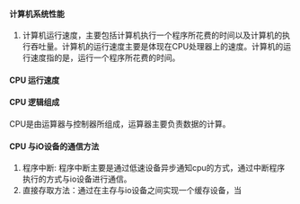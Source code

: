 #### 计算机系统性能
1. 计算机运行速度，主要包括计算机执行一个程序所花费的时间以及计算机的执行吞吐量。计算机的运行速度主要是体现在CPU处理器上的速度。计算机的运行速度指的是，运行一个程序所花费的时间。
#### CPU 运行速度
#### CPU 逻辑组成
CPU是由运算器与控制器所组成，运算器主要负责数据的计算。
#### CPU 与iO设备的通信方法
1. 程序中断: 程序中断主要是通过低速设备异步通知cpu的方式，通过中断程序执行的方式与io设备进行通信。
2. 直接存取方法：通过在主存与io设备之间实现一个缓存设备，当

<!--stackedit_data:
eyJoaXN0b3J5IjpbLTcyNzIyOTQ4MCwtMjk4MzExMTk4LC0xMT
gyOTkyNzQ2LC0xODU2MjY3MzgxLDQ1MzkyNzE1LDYzMzQwODMw
NV19
-->